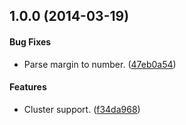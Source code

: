 <a name="1.0.0"></a>
## 1.0.0 (2014-03-19)


#### Bug Fixes

* Parse margin to number. ([47eb0a54](https://github.com/wandoulabs/QR-Generator/commit/47eb0a54a00d8c1fb292f8037a067026ef4a97cf))


#### Features

* Cluster support. ([f34da968](https://github.com/wandoulabs/QR-Generator/commit/f34da9682e7b3c6c06b4f5d8e25a10498a4c75d3))

